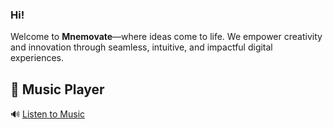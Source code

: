 ### Hi!
Welcome to **Mnemovate**—where ideas come to life. We empower creativity and innovation through seamless, intuitive, and impactful digital experiences.

## 🎵 Music Player  
🔊 [Listen to Music](https://mnemovate.github.io/Mnemovate/)
